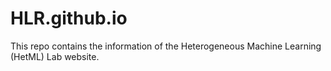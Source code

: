 # HLR.github.io
This repo contains the information of the  Heterogeneous Machine Learning (HetML) Lab website. 
